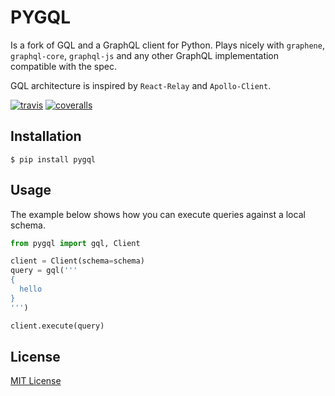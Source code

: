 # PYGQL

Is a fork of GQL and a GraphQL client for Python.
Plays nicely with `graphene`, `graphql-core`, `graphql-js` and any other GraphQL implementation compatible with the spec.

GQL architecture is inspired by `React-Relay` and `Apollo-Client`.

[![travis][travis-image]][travis-url]
[![coveralls][coveralls-image]][coveralls-url]

[travis-image]: https://img.shields.io/travis/itolosa/pygql.svg?style=flat
[travis-url]: https://travis-ci.org/itolosa/pygql
[coveralls-image]: https://coveralls.io/repos/itolosa/pygql/badge.svg?branch=master&service=github
[coveralls-url]: https://coveralls.io/github/itolosa/pygql?branch=master

## Installation

    $ pip install pygql


## Usage

The example below shows how you can execute queries against a local schema.


```python
from pygql import gql, Client

client = Client(schema=schema)
query = gql('''
{
  hello
}
''')

client.execute(query)
```

## License

[MIT License](https://github.com/itolosa/pygql/blob/master/LICENSE)
